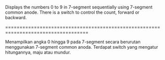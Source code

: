 Displays the numbers 0 to 9 in 7-segment sequentially using 7-segment common anode.
There is a switch to control the count, forward or backward.

===================================================================================

Menampilkan angka 0 hingga 9 pada 7-segment secara berurutan menggunakan 7-segment common anoda.
Terdapat switch yang mengatur hitungannya, maju atau mundur.
